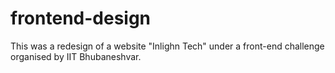 # frontend-design
This was a redesign of a website "Inlighn Tech" under a front-end challenge organised by IIT Bhubaneshvar.
